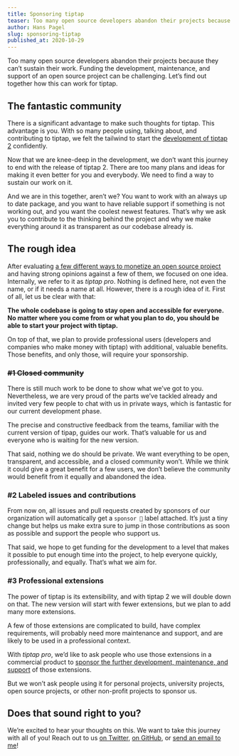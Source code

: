 ```yaml
---
title: Sponsoring tiptap
teaser: Too many open source developers abandon their projects because they can’t sustain their work. Let’s find out together how this can work for tiptap.
author: Hans Pagel
slug: sponsoring-tiptap
published_at: 2020-10-29
---
```


Too many open source developers abandon their projects because they can’t sustain their work. Funding the development, maintenance, and support of an open source project can be challenging. Let’s find out together how this can work for tiptap.

## The fantastic community
There is a significant advantage to make such thoughts for tiptap. This advantage is you. With so many people using, talking about, and contributing to tiptap, we felt the tailwind to start the [development of tiptap 2](/post/our-plan-for-tiptap-2/) confidently.

Now that we are knee-deep in the development, we don’t want this journey to end with the release of tiptap 2. There are too many plans and ideas for making it even better for you and everybody. We need to find a way to sustain our work on it.

And we are in this together, aren’t we? You want to work with an always up to date package, and you want to have reliable support if something is not working out, and you want the coolest newest features. That’s why we ask you to contribute to the thinking behind the project and why we make everything around it as transparent as our codebase already is.

## The rough idea
After evaluating [a few different ways to monetize an open source project](/post/monetizing-open-source/) and having strong opinions against a few of them, we focused on one idea. Internally, we refer to it as *tiptap pro*. Nothing is defined here, not even the name, or if it needs a name at all. However, there is a rough idea of it. First of all, let us be clear with that:

**The whole codebase is going to stay open and accessible for everyone. No matter where you come from or what you plan to do, you should be able to start your project with tiptap.**

On top of that, we plan to provide professional users (developers and companies who make money with tiptap) with additional, valuable benefits. Those benefits, and only those, will require your sponsorship.

### ~~#1 Closed community~~
There is still much work to be done to show what we’ve got to you. Nevertheless, we are very proud of the parts we’ve tackled already and invited very few people to chat with us in private ways, which is fantastic for our current development phase.

The precise and constructive feedback from the teams, familiar with the current version of tipap, guides our work. That’s valuable for us and everyone who is waiting for the new version.

That said, nothing we do should be private. We want everything to be open, transparent, and accessible, and a closed community won’t. While we think it could give a great benefit for a few users, we don’t believe the community would benefit from it equally and abandoned the idea.

### #2 Labeled issues and contributions
From now on, all issues and pull requests created by sponsors of our organization will automatically get a `sponsor 💖` label attached. It’s just a tiny change but helps us make extra sure to jump in those contributions as soon as possible and support the people who support us.

That said, we hope to get funding for the development to a level that makes it possible to put enough time into the project, to help everyone quickly, professionally, and equally. That’s what we aim for.

### #3 Professional extensions
The power of tiptap is its extensibility, and with tiptap 2 we will double down on that. The new version will start with fewer extensions, but we plan to add many more extensions.

A few of those extensions are complicated to build, have complex requirements, will probably need more maintenance and support, and are likely to be used in a professional context.

With *tiptap pro*, we’d like to ask people who use those extensions in a commercial product to [sponsor the further development, maintenance, and support](https://github.com/sponsors/ueberdosis) of those extensions.

But we won’t ask people using it for personal projects, university projects, open source projects, or other non-profit projects to sponsor us.

## Does that sound right to you?
We’re excited to hear your thoughts on this. We want to take this journey with all of you! Reach out to us [on Twitter](https://twitter.com/hanspagel), [on GitHub](https://github.com/ueberdosis/tiptap/issues/547), or [send an email to me](mailto:hans.pagel@ueber.io)!